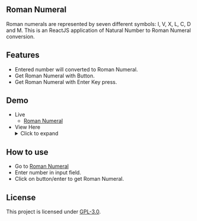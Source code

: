 ## Roman Numeral
Roman numerals are represented by seven different symbols: I, V, X, L, C, D and M. This is an ReactJS application of Natural Number to Roman Numeral conversion.

## Features
- Entered number will converted to Roman Numeral.
- Get Roman Numeral with Button.
- Get Roman Numeral with Enter Key press.

## Demo
- Live
    - [Roman Numeral](https://romannumeral.netlify.app)
 - View Here
    <details>
        <summary>Click to expand</summary>
        <img src="https://i.ibb.co/N1p8PY1/Roman-Numeral-Converter.png" alt="Roman Numeral Converter" border="0">
    </details>

## How to use
- Go to [Roman Numeral](https://romannumeral.netlify.app)
- Enter number in input field.
- Click on button/enter to get Roman Numeral.

## License
This project is licensed under [GPL-3.0](https://github.com/mrhrifat/roman-numeral/blob/master/LICENSE.md).
